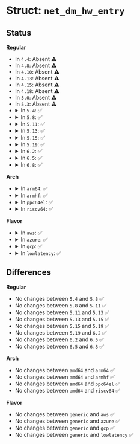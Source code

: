 # Struct: <code>net_dm_hw_entry</code>

## Status
<b>Regular</b>
<ul>
<li>
In <code>4.4</code>: Absent ⚠️
</li>
<li>
In <code>4.8</code>: Absent ⚠️
</li>
<li>
In <code>4.10</code>: Absent ⚠️
</li>
<li>
In <code>4.13</code>: Absent ⚠️
</li>
<li>
In <code>4.15</code>: Absent ⚠️
</li>
<li>
In <code>4.18</code>: Absent ⚠️
</li>
<li>
In <code>5.0</code>: Absent ⚠️
</li>
<li>
In <code>5.3</code>: Absent ⚠️
</li>
<li>
<details>
<summary>In <code>5.4</code>: ✅</summary>

```c
struct net_dm_hw_entry {
    char trap_name[40];
    u32 count;
};
```
</details>
</li>
<li>
<details>
<summary>In <code>5.8</code>: ✅</summary>

```c
struct net_dm_hw_entry {
    char trap_name[40];
    u32 count;
};
```
</details>
</li>
<li>
<details>
<summary>In <code>5.11</code>: ✅</summary>

```c
struct net_dm_hw_entry {
    char trap_name[40];
    u32 count;
};
```
</details>
</li>
<li>
<details>
<summary>In <code>5.13</code>: ✅</summary>

```c
struct net_dm_hw_entry {
    char trap_name[40];
    u32 count;
};
```
</details>
</li>
<li>
<details>
<summary>In <code>5.15</code>: ✅</summary>

```c
struct net_dm_hw_entry {
    char trap_name[40];
    u32 count;
};
```
</details>
</li>
<li>
<details>
<summary>In <code>5.19</code>: ✅</summary>

```c
struct net_dm_hw_entry {
    char trap_name[40];
    u32 count;
};
```
</details>
</li>
<li>
<details>
<summary>In <code>6.2</code>: ✅</summary>

```c
struct net_dm_hw_entry {
    char trap_name[40];
    u32 count;
};
```
</details>
</li>
<li>
<details>
<summary>In <code>6.5</code>: ✅</summary>

```c
struct net_dm_hw_entry {
    char trap_name[40];
    u32 count;
};
```
</details>
</li>
<li>
<details>
<summary>In <code>6.8</code>: ✅</summary>

```c
struct net_dm_hw_entry {
    char trap_name[40];
    u32 count;
};
```
</details>
</li>
</ul>
<b>Arch</b>
<ul>
<li>
<details>
<summary>In <code>arm64</code>: ✅</summary>

```c
struct net_dm_hw_entry {
    char trap_name[40];
    u32 count;
};
```
</details>
</li>
<li>
<details>
<summary>In <code>armhf</code>: ✅</summary>

```c
struct net_dm_hw_entry {
    char trap_name[40];
    u32 count;
};
```
</details>
</li>
<li>
<details>
<summary>In <code>ppc64el</code>: ✅</summary>

```c
struct net_dm_hw_entry {
    char trap_name[40];
    u32 count;
};
```
</details>
</li>
<li>
<details>
<summary>In <code>riscv64</code>: ✅</summary>

```c
struct net_dm_hw_entry {
    char trap_name[40];
    u32 count;
};
```
</details>
</li>
</ul>
<b>Flavor</b>
<ul>
<li>
<details>
<summary>In <code>aws</code>: ✅</summary>

```c
struct net_dm_hw_entry {
    char trap_name[40];
    u32 count;
};
```
</details>
</li>
<li>
<details>
<summary>In <code>azure</code>: ✅</summary>

```c
struct net_dm_hw_entry {
    char trap_name[40];
    u32 count;
};
```
</details>
</li>
<li>
<details>
<summary>In <code>gcp</code>: ✅</summary>

```c
struct net_dm_hw_entry {
    char trap_name[40];
    u32 count;
};
```
</details>
</li>
<li>
<details>
<summary>In <code>lowlatency</code>: ✅</summary>

```c
struct net_dm_hw_entry {
    char trap_name[40];
    u32 count;
};
```
</details>
</li>
</ul>

## Differences
<b>Regular</b>
<ul>
<li>
No changes between <code>5.4</code> and <code>5.8</code> ✅
</li>
<li>
No changes between <code>5.8</code> and <code>5.11</code> ✅
</li>
<li>
No changes between <code>5.11</code> and <code>5.13</code> ✅
</li>
<li>
No changes between <code>5.13</code> and <code>5.15</code> ✅
</li>
<li>
No changes between <code>5.15</code> and <code>5.19</code> ✅
</li>
<li>
No changes between <code>5.19</code> and <code>6.2</code> ✅
</li>
<li>
No changes between <code>6.2</code> and <code>6.5</code> ✅
</li>
<li>
No changes between <code>6.5</code> and <code>6.8</code> ✅
</li>
</ul>
<b>Arch</b>
<ul>
<li>
No changes between <code>amd64</code> and <code>arm64</code> ✅
</li>
<li>
No changes between <code>amd64</code> and <code>armhf</code> ✅
</li>
<li>
No changes between <code>amd64</code> and <code>ppc64el</code> ✅
</li>
<li>
No changes between <code>amd64</code> and <code>riscv64</code> ✅
</li>
</ul>
<b>Flavor</b>
<ul>
<li>
No changes between <code>generic</code> and <code>aws</code> ✅
</li>
<li>
No changes between <code>generic</code> and <code>azure</code> ✅
</li>
<li>
No changes between <code>generic</code> and <code>gcp</code> ✅
</li>
<li>
No changes between <code>generic</code> and <code>lowlatency</code> ✅
</li>
</ul>
